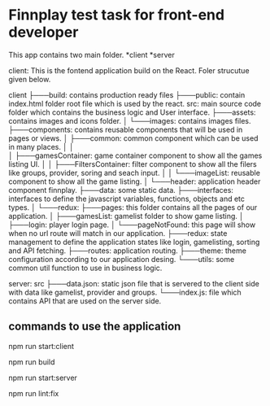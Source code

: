 # Finnplay test task for front-end developer

This app contains two main folder.
*client
*server

client:
This is the fontend application build on the React. Foler strucutue given below.

client
├───build: contains production ready files
├───public: contain index.html folder root file which is used by the react.
src: main source code folder which contains the business logic and User interface.
├───assets: contains images and icons folder.
│ └───images: contains images files.
├───components: contains reusable components that will be used in pages or views.
│ ├───common: common component which can be used in many places.
│ │  
│ ├───gamesContainer: game container component to show all the games listing UI.
│ │ ├───FiltersContainer: filter component to show all the filers like groups, provider, soring and seach input.
│ │ └───imageList: reusable component to show all the game listing.
│ └───header: application header component finnplay.
├───data: some static data.
├───interfaces: interfaces to define the javascript variables, functions, objects and etc types.
│ └───redux:
├───pages: this folder contains all the pages of our application.
│ ├───gamesList: gamelist folder to show game listing.
│ ├───login: player login page.
│ └───pageNotFound: this page will show when no url route will match in our application.
├───redux: state management to define the application states like login, gamelisting, sorting and API fetching.
├───routes: application routing.
├───theme: theme configuration according to our application desing.
└───utils: some common util function to use in business logic.

server:
src
├───data.json: static json file that is servered to the client side with data like gamelist, provider and groups.
└───index.js: file which contains API that are used on the server side.

## commands to use the application

npm run start:client

<!-- this command is used to start the fontend application -->

npm run build

<!-- this command is used to build the fontend application -->

npm run start:server

<!-- this command is used to start the server -->

npm run lint:fix

<!-- this command is used to fix the estling issues -->
